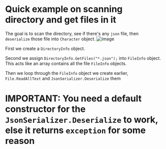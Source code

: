 # Quick example on scanning directory and get files in it

The goal is to scan the directory, see if there's any `json` file, then `deserialize` those file into `Character` object.
![image](https://github.com/user-attachments/assets/e38042b5-e114-400b-aecc-3ecc94ab9488)

First we create a `DirectoryInfo` object.

Second we assign `DirectoryInfo.GetFiles("*.json");` into `FileInfo` object. This acts like an array contains all the file `FileInfo` objects.

Then we loop through the `FileInfo` object we create earlier, `File.ReadAllText` and `JsonSerializer.Deserialize` them

# IMPORTANT: You need a default constructor for the `JsonSerializer.Deserialize` to work, else it returns `exception` for some reason
